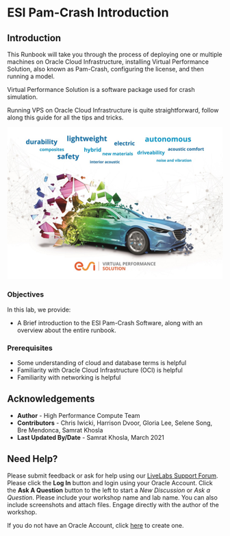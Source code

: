 # ESI Pam-Crash Introduction

## Introduction

This Runbook will take you through the process of deploying one or multiple machines on Oracle Cloud Infrastructure, installing Virtual Performance Solution, also known as Pam-Crash, configuring the license, and then running a model.

Virtual Performance Solution is a software package used for crash simulation.

Running VPS on Oracle Cloud Infrastructure is quite straightforward, follow along this guide for all the tips and tricks.


![](images/esi2.jpg " ")


### Objectives

In this lab, we provide: 
* A Brief introduction to the ESI Pam-Crash Software, along with an overview about the entire runbook.

### Prerequisites

* Some understanding of cloud and database terms is helpful
* Familiarity with Oracle Cloud Infrastructure (OCI) is helpful
* Familiarity with networking is helpful



## Acknowledgements

* **Author** - High Performance Compute Team
* **Contributors** -  Chris Iwicki, Harrison Dvoor, Gloria Lee, Selene Song, Bre Mendonca, Samrat Khosla
* **Last Updated By/Date** - Samrat Khosla, March 2021

## Need Help?
Please submit feedback or ask for help using our [LiveLabs Support Forum](https://community.oracle.com/tech/developers/categories/high-performance-computing-hpc). Please click the **Log In** button and login using your Oracle Account. Click the **Ask A Question** button to the left to start a *New Discussion* or *Ask a Question*.  Please include your workshop name and lab name.  You can also include screenshots and attach files.  Engage directly with the author of the workshop.

If you do not have an Oracle Account, click [here](https://profile.oracle.com/myprofile/account/create-account.jspx) to create one.